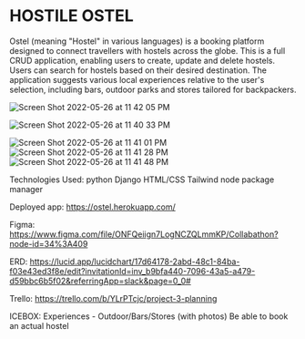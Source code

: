 # HOSTILE OSTEL

Ostel (meaning "Hostel" in various languages) is a booking platform designed to connect travellers with hostels across the globe. 
This is a full CRUD application, enabling users to create, update and delete hostels.
Users can search for hostels based on their desired destination.
The application suggests various local experiences relative to the user's selection, including bars, outdoor parks and stores tailored for backpackers.


![Screen Shot 2022-05-26 at 11 42 05 PM](https://user-images.githubusercontent.com/26353499/170624791-175eaca8-9b67-43b0-a00d-055647e4c9fb.png)

![Screen Shot 2022-05-26 at 11 40 33 PM](https://user-images.githubusercontent.com/26353499/170624629-274831d5-2cb8-4794-9382-f74019d3d706.png)

![Screen Shot 2022-05-26 at 11 41 01 PM](https://user-images.githubusercontent.com/26353499/170624680-45800231-8905-4859-839d-3cfc447982cc.png)
![Screen Shot 2022-05-26 at 11 41 28 PM](https://user-images.githubusercontent.com/26353499/170624730-910d157a-199d-46f0-8e96-6e7c0f729384.png)
![Screen Shot 2022-05-26 at 11 41 48 PM](https://user-images.githubusercontent.com/26353499/170624761-50703c54-6be4-463d-afb3-68e6d1c2498b.png)

Technologies Used:
python
Django
HTML/CSS
Tailwind
node package manager

Deployed app:
https://ostel.herokuapp.com/

Figma:
https://www.figma.com/file/ONFQeiign7LogNCZQLmmKP/Collabathon?node-id=34%3A409

ERD:
https://lucid.app/lucidchart/17d64178-2abd-48c1-84ba-f03e43ed3f8e/edit?invitationId=inv_b9bfa440-7096-43a5-a479-d59bbc6b5f02&referringApp=slack&page=0_0#

Trello:
https://trello.com/b/YLrPTcjc/project-3-planning

ICEBOX:
Experiences - Outdoor/Bars/Stores (with photos)
Be able to book an actual hostel

